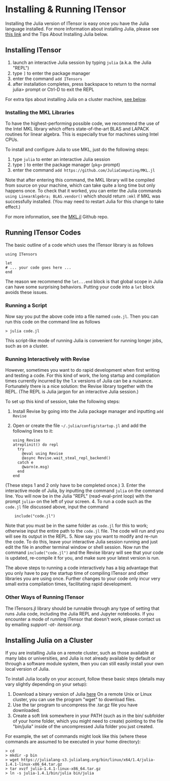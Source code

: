 # Installing & Running ITensor

Installing the Julia version of ITensor is easy once you
have the Julia language installed. For more information about
installing Julia, please see <a href="https://julialang.org/downloads/">this link</a>
and the Tips About Installing Julia below.

## Installing ITensor

1. launch an interactive Julia session by typing `julia` (a.k.a. the Julia "REPL")
2. type `]` to enter the package manager
3. enter the command `add ITensors`
4. after installation completes, press backspace to return to the normal julia> prompt or Ctrl-D to exit the REPL

For extra tips about installing Julia on a cluster machine, <a href="#cluster">see below</a>.

### Installing the MKL Libraries

To have the highest-performing possible code, we recommend the use of the Intel MKL library
which offers state-of-the-art BLAS and LAPACK routines for linear algebra. This is especially
true for machines using Intel CPUs.

To install and configure Julia to use MKL, just do the following steps:
1. type `julia` to enter an interactive Julia session
2. type `]` to enter the package manager (`pkg>` prompt)
3. enter the command `add https://github.com/JuliaComputing/MKL.jl`

Note that after entering this command, the MKL library will be compiled from source on your
machine, which can take quite a long time but only happens once. To check that it worked,
you can enter the Julia commands `using LinearAlgebra; BLAS.vendor()` which should return
`:mkl` if MKL was successfully installed. (You may need to restart Julia for this change
to take effect.)

For more information, see the <a target="_blank" href="https://github.com/JuliaComputing/MKL.jl">MKL.jl</a> Github repo.

## Running ITensor Codes

The basic outline of a code which uses the ITensor library is as follows

    using ITensors

    let
    # ... your code goes here ...
    end

The reason we recommend the `let...end` block is that global scope in Julia
can have some surprising behaviors. Putting your code into a `let` block 
avoids these issues.

### Running a Script

Now say you put the above code into a file named `code.jl`. Then you can run
this code on the command line as follows

    > julia code.jl

This script-like mode of running Julia is convenient for running longer jobs,
such as on a cluster.

### Running Interactively with Revise

However, sometimes you want to do rapid development when first writing and 
testing a code. For this kind of work, the long startup and compilation times
currently incurred by the 1.x versions of Julia can be a nuisance. Fortunately
there is a nice solution: the Revise library together with the REPL. (The REPL
is Julia jargon for an interactive Julia session.)

To set up this kind of session, take the following steps:

1. Install Revise by going into the Julia package manager and inputting `add Revise`
2. Open or create the file `~/.julia/config/startup.jl` and add the following lines to it:
    
       using Revise
       atreplinit() do repl
         try
           @eval using Revise
           @async Revise.wait_steal_repl_backend()
         catch e
           @warn(e.msg)
         end
       end

  (These steps 1 and 2 only have to be completed once.)
3. Enter the interactive mode of Julia, by inputting the command `julia` on the 
command line. You will now be in the Julia "REPL" (read-eval-print loop) with the
prompt `julia>` on the left of your screen.
4. To run a code such as the `code.jl` file discussed above, input the command

        include("code.jl")

  Note that you must be in the same folder as `code.jl` for this to work; otherwise
input the entire path to the `code.jl` file. The code will run and you will see its output in the REPL.
5. Now say you want to modify and re-run the code. To do this, leave your interactive Julia session running and just edit the file in another terminal window or shell session. Now run the command `include("code.jl")` and the Revise library will see that your code is updated, re-compile it for you, and make sure your latest version is run.

The above steps to running a code interactively has a big advantage that you only have to pay the startup time of compiling ITensor and other libraries you are using once. Further changes to your code only incur very small extra compilation times, facilitating rapid development.


### Other Ways of Running ITensor

The ITensors.jl library should be runnable through any type of setting that runs
Julia code, including the Julia REPL and Jupyter notebooks. If you encounter a mode
of running ITensor that doesn't work, please contact us by emailing <i>support -at- itensor.org</i>.


<a name="cluster"></a>
## Installing Julia on a Cluster

If you are installing Julia on a remote cluster, such as
those available at many labs or universities, and Julia is
not already available by default or through a software 
module system, then you can still easily install your own
local version of Julia.

To install Julia locally on your account, follow these
basic steps (details may vary slightly depending on your setup):
1. Download a binary version of Julia <a href="https://julialang.org/downloads/">here</a>
On a remote Unix or Linux cluster, you can use the program "wget" to download files.
2. Use the tar program to uncompress the .tar.gz file you have downloaded.
3. Create a soft link somewhere in your PATH (such as in the bin/ subfolder of your
home folder, which you might need to create) pointing to the file "bin/julia" inside
of the uncompressed Julia folder you just created.

For example, the set of commands might look like this (where these commands
are assumed to be executed in your home directory):

    > cd
    > mkdir -p bin
    > wget https://julialang-s3.julialang.org/bin/linux/x64/1.4/julia-1.4.1-linux-x86_64.tar.gz
    > tar xvzf julia-1.4.1-linux-x86_64.tar.gz
    > ln -s julia-1.4.1/bin/julia bin/julia

